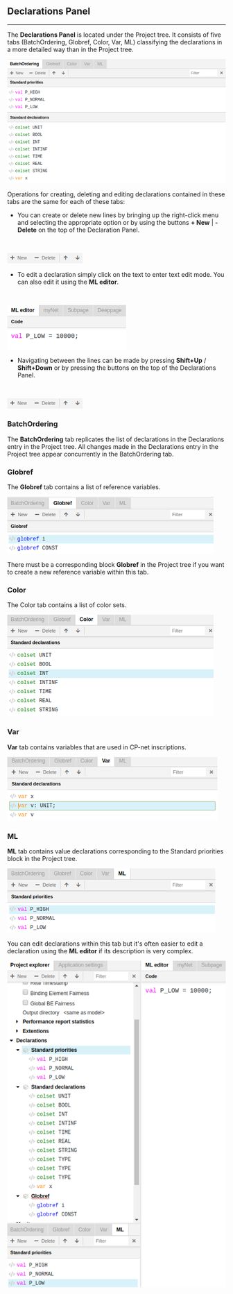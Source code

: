 ## Declarations Panel
---

The **Declarations Panel** is located under the Project tree. It consists of five tabs (BatchOrdering, Globref, Color, Var, ML) classifying the declarations in a more detailed way than in the Project tree.

![Screenshot](img/declarations-panel.png)

Operations for creating, deleting and editing declarations contained in these tabs are the same for each of these tabs:
<br>

- You can create or delete new lines by bringing up the right-click menu and selecting the appropriate option or by using the buttons **+ New** | **- Delete** on the top of the Declaration Panel.
<br>

  ![Screenshot](img/buttons.png)
<br>

- To edit a declaration simply click on the text to enter text edit mode. You can also edit it using the **ML editor**.
<br>

  ![Screenshot](img/ml_editor.png)
<br>

- Navigating between the lines can be made by pressing **Shift+Up** / **Shift+Down** or by pressing the buttons on the top of the Declarations Panel.
<br>

  ![Screenshot](img/buttons.png)
<br>

### BatchOrdering

The **BatchOrdering** tab replicates the list of declarations in the Declarations entry in the Project tree. All changes made in the Declarations entry in the Project tree appear concurrently in the BatchOrdering tab.


### Globref
The **Globref** tab contains a list of reference variables.

![Screenshot](img/globref.png)

There must be a corresponding block **Globref** in the Project tree if you want to create a new reference variable within this tab. 

### Color
The Color tab contains a list of color sets. 

![Screenshot](img/color.png)

### Var
**Var** tab contains variables that are used in CP-net inscriptions.

![Screenshot](img/var.png)

### ML
**ML** tab contains value declarations corresponding to the Standard priorities block in the Project tree. 

![Screenshot](img/ML.png)

You can edit declarations within this tab but it's often easier to edit a declaration using the **ML editor** if its description is very complex.

![Screenshot](img/ml-editor.png)